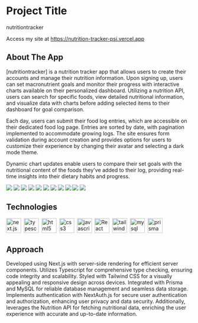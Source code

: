 

# Project Title

nutritiontracker

Access my site at https://nutrition-tracker-psi.vercel.app

## About The App


[nutritiontracker] is a nutrition tracker app that allows users to create their accounts and manage their nutrition information. Upon signing up, users can set macronutrient goals and monitor their progress with interactive charts available on their personalized dashboard. Utilizing a nutrition API, users can search for specific foods, view detailed nutritional information, and visualize data with charts before adding selected items to their dashboard for goal comparison.

Each day, users can submit their food log entries, which are accessible on their dedicated food log page. Entries are sorted by date, with pagination implemented to accommodate growing logs. The site ensures form validation during account creation and provides options for users to customize their experience by changing their avatar and selecting a dark mode theme.

Dynamic chart updates enable users to compare their set goals with the nutritional content of the foods they've added to their log, providing real-time insights into their dietary habits and progress.

![](screenshots/screenshot10.png)
![](screenshots/screenshot11.png)
![](screenshots/screenshot1.png)
![](screenshots/screenshot2.png)
![](screenshots/screenshot3.png)
![](screenshots/screenshot4.png)
![](screenshots/screenshot5.png)
![](screenshots/screenshot6.png)
![](screenshots/screenshot7.png)
![](screenshots/screenshot8.png)
![](screenshots/screenshot9.png)


## Technologies

  <img src="https://github.com/devicons/devicon/blob/master/icons/nextjs/nextjs-original-wordmark.svg" title="next.js" alt="next.js" width="40" height="40"/>&nbsp;
  <img src="https://github.com/devicons/devicon/blob/master/icons/typescript/typescript-original.svg" title="typescript" alt="typescript" width="40" height="40"/>&nbsp;
  <img src="https://github.com/devicons/devicon/blob/master/icons/html5/html5-original-wordmark.svg" title="html5" alt="html5" width="40" height="40"/>&nbsp;
  <img src="https://github.com/devicons/devicon/blob/master/icons/css3/css3-original-wordmark.svg" title="css3" alt="css3" width="40" height="40"/>&nbsp;
  <img src="https://github.com/devicons/devicon/blob/master/icons/javascript/javascript-original.svg" title="javascript" alt="javascript" width="40" height="40"/>&nbsp;
  <img src="https://github.com/devicons/devicon/blob/master/icons/react/react-original.svg" title="React" alt="React" width="40" height="40"/>&nbsp;
  <img src="https://github.com/devicons/devicon/blob/master/icons/tailwindcss/tailwindcss-original-wordmark.svg" title="tailwind" alt="tailwind" width="40" height="40"/>&nbsp;
  <img src="https://github.com/devicons/devicon/blob/master/icons/mysql/mysql-original-wordmark.svg" title="mysql" alt="mysql" width="40" height="40"/>&nbsp;
  <img src="https://github.com/devicons/devicon/blob/master/icons/prisma/prisma-original-wordmark.svg" title="prisma" alt="prisma" width="40" height="40"/>&nbsp;



## Approach

Developed using Next.js with server-side rendering for efficient server components. Utilizes Typescript for comprehensive type checking, ensuring code integrity and scalability. Styled with Tailwind CSS for a visually appealing and responsive design across devices. Integrated with Prisma and MySQL for reliable database management and seamless data storage. Implements authentication with NextAuth.js for secure user authentication and authorization, enhancing user privacy and data security. Additionally, leverages the Nutrition API for fetching nutritional data, enriching the user experience with accurate and up-to-date information.









 
















<!-- This is a [Next.js](https://nextjs.org/) project bootstrapped with [`create-next-app`](https://github.com/vercel/next.js/tree/canary/packages/create-next-app).

## Getting Started

First, run the development server:

```bash
npm run dev
# or
yarn dev
# or
pnpm dev
```

Open [http://localhost:3000](http://localhost:3000) with your browser to see the result.

You can start editing the page by modifying `app/page.tsx`. The page auto-updates as you edit the file.

[API routes](https://nextjs.org/docs/api-routes/introduction) can be accessed on [http://localhost:3000/api/hello](http://localhost:3000/api/hello). This endpoint can be edited in `pages/api/hello.ts`.

The `pages/api` directory is mapped to `/api/*`. Files in this directory are treated as [API routes](https://nextjs.org/docs/api-routes/introduction) instead of React pages.

This project uses [`next/font`](https://nextjs.org/docs/basic-features/font-optimization) to automatically optimize and load Inter, a custom Google Font.

## Learn More

To learn more about Next.js, take a look at the following resources:

- [Next.js Documentation](https://nextjs.org/docs) - learn about Next.js features and API.
- [Learn Next.js](https://nextjs.org/learn) - an interactive Next.js tutorial.

You can check out [the Next.js GitHub repository](https://github.com/vercel/next.js/) - your feedback and contributions are welcome!

## Deploy on Vercel

The easiest way to deploy your Next.js app is to use the [Vercel Platform](https://vercel.com/new?utm_medium=default-template&filter=next.js&utm_source=create-next-app&utm_campaign=create-next-app-readme) from the creators of Next.js.

Check out our [Next.js deployment documentation](https://nextjs.org/docs/deployment) for more details. -->
